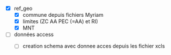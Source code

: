 - [x] ref_geo
  - [x] commune depuis fichiers Myriam
  - [x] limites (ZC AA PEC (=AA) et RI)
  - [x] MNT 
- [ ] données access
  - [ ] creation schema avec donnee acces depuis les fichier xcls 

